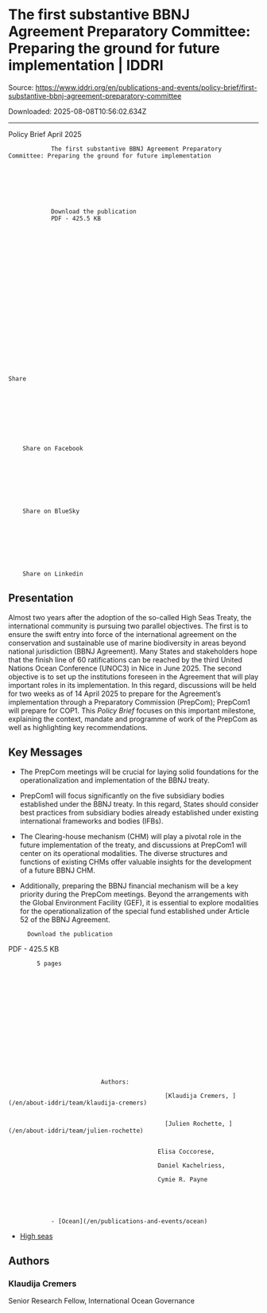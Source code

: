 # The first substantive BBNJ Agreement Preparatory Committee: Preparing the ground for future implementation | IDDRI

Source: https://www.iddri.org/en/publications-and-events/policy-brief/first-substantive-bbnj-agreement-preparatory-committee

Downloaded: 2025-08-08T10:56:02.634Z

---

Policy Brief
                    April 2025
                
                The first substantive BBNJ Agreement Preparatory Committee: Preparing the ground for future implementation

                

                
                                      
        
            
                Download the publication
                PDF - 425.5 KB
            
            
                

                

            
        
    

                
            
        
    

    
        
            
  
    
      
    
    Share
  

  

    
      
        
          
        
        Share on Facebook
      
    

    
      
        

        
        Share on BlueSky
      
    

    
      
        
          
        
        Share on Linkedin
      
    
  

        
        
                        
                                
                    
            
## Presentation

Almost two years after the adoption of the so-called High Seas Treaty, the international community is pursuing two parallel objectives. The first is to ensure the swift entry into force of the international agreement on the conservation and sustainable use of marine biodiversity in areas beyond national jurisdiction (BBNJ Agreement). Many States and stakeholders hope that the finish line of 60 ratifications can be reached by the third United Nations Ocean Conference (UNOC3) in Nice in June 2025. The second objective is to set up the institutions foreseen in the Agreement that will play important roles in its implementation. In this regard, discussions will be held for two weeks as of 14 April 2025 to prepare for the Agreement’s implementation through a Preparatory Commission (PrepCom); PrepCom1 will prepare for COP1. This *Policy Brief* focuses on this important milestone, explaining the context, mandate and programme of work of the PrepCom as well as highlighting key recommendations.
      
                
                
                                
                    
            
## Key Messages

- The PrepCom meetings will be crucial for laying solid foundations for the operationalization and implementation of the BBNJ treaty. 
 
- PrepCom1 will focus significantly on the five subsidiary bodies established under the BBNJ treaty. In this regard, States should consider best practices from subsidiary bodies already established under existing international frameworks and bodies (IFBs). 
 
- The Clearing-house mechanism (CHM) will play a pivotal role in the future implementation of the treaty, and discussions at PrepCom1 will center on its operational modalities. The diverse structures and functions of existing CHMs offer valuable insights for the development of a future BBNJ CHM. 
 
- Additionally, preparing the BBNJ financial mechanism will be a key priority during the PrepCom meetings. Beyond the arrangements with the Global Environment Facility (GEF), it is essential to explore modalities for the operationalization of the special fund established under Article 52 of the BBNJ Agreement.

      
                
                
                

                            

            
            
    
        Download the publication
        
                        

PDF - 425.5 KB
                          
            5 pages
      
                    
    
    
        
            
                

                

            
        
    

            

                              Authors: 
                                                                    
                                                [Klaudija Cremers, ](/en/about-iddri/team/klaudija-cremers)
                                      
                                                      
                                                [Julien Rochette, ](/en/about-iddri/team/julien-rochette)
                                      
                                                      
                                              Elisa Coccorese,                                       
                                                      
                                              Daniel Kachelriess,                                       
                                                      
                                              Cymie R. Payne                                      
                            

            
            

                - [Ocean](/en/publications-and-events/ocean)

                
- [High seas](/en/publications-and-events/high-seas)

            

        

                
                        
                              
## Authors

                              
                
      
              
      
          
              

      
        
      
### Klaudija Cremers

      

Senior Research Fellow, International Ocean Governance